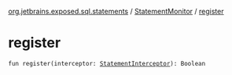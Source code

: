 [org.jetbrains.exposed.sql.statements](../index.md) / [StatementMonitor](index.md) / [register](.)

# register

`fun register(interceptor: `[`StatementInterceptor`](../-statement-interceptor/index.md)`): Boolean`